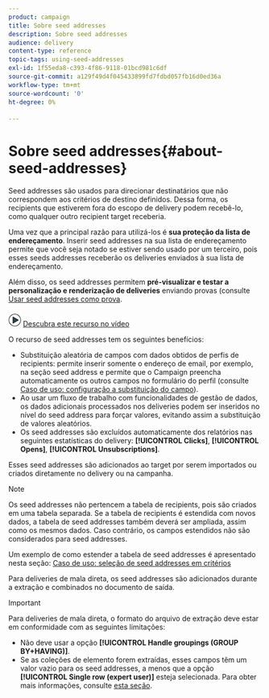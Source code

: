 ```yaml
---
product: campaign
title: Sobre seed addresses
description: Sobre seed addresses
audience: delivery
content-type: reference
topic-tags: using-seed-addresses
exl-id: 1f55eda8-c393-4f86-9118-01bcd981c6df
source-git-commit: a129f49d4f045433899fd7fdbd057fb16d0ed36a
workflow-type: tm+mt
source-wordcount: '0'
ht-degree: 0%

---
```


# Sobre seed addresses{#about-seed-addresses}

Seed addresses são usados para direcionar destinatários que não correspondem aos critérios de destino definidos. Dessa forma, os recipients que estiverem fora do escopo de delivery podem recebê-lo, como qualquer outro recipient target receberia.

Uma vez que a principal razão para utilizá-los é **sua proteção da lista de endereçamento**. Inserir seed addresses na sua lista de endereçamento permite que você seja notado se estiver sendo usado por um terceiro, pois esses seeds addresses receberão os deliveries enviados à sua lista de endereçamento.

Além disso, os seed addresses permitem **pré-visualizar e testar a personalização e renderização de deliveries** enviando provas (consulte [Usar seed addresses como prova](steps-defining-the-target-population.md#using-seed-addresses-as-proof).

![](assets/do-not-localize/how-to-video.png) [Descubra este recurso no vídeo](steps-defining-the-target-population.md#seeds-and-proofs-video)

O recurso de seed addresses tem os seguintes benefícios:

* Substituição aleatória de campos com dados obtidos de perfis de recipients: permite inserir somente o endereço de email, por exemplo, na seção seed address e permite que o Campaign preencha automaticamente os outros campos no formulário do perfil (consulte [Caso de uso: configuração a substituição do campo](use-case--configuring-the-field-substitution.md)).
* Ao usar um fluxo de trabalho com funcionalidades de gestão de dados, os dados adicionais processados nos deliveries podem ser inseridos no nível do seed address para forçar valores, evitando assim a substituição de valores aleatórios.
* Os seed addresses são excluídos automaticamente dos relatórios nas seguintes estatísticas do delivery: **[!UICONTROL Clicks]**, **[!UICONTROL Opens]**, **[!UICONTROL Unsubscriptions]**.

Esses seed addresses são adicionados ao target por serem importados ou criados diretamente no delivery ou na campanha.

>[!NOTE]
>
>Os seed addresses não pertencem a tabela de recipients, pois são criados em uma tabela separada. Se a tabela de recipients é estendida com novos dados, a tabela de seed addresses também deverá ser ampliada, assim como os mesmos dados. Caso contrário, os campos estendidos não são considerados para seed addresses.
>
>Um exemplo de como estender a tabela de seed addresses é apresentado nesta seção: [Caso de uso: seleção de seed addresses em critérios](use-case--selecting-seed-addresses-on-criteria.md)

Para deliveries de mala direta, os seed addresses são adicionados durante a extração e combinados no documento de saída.

>[!IMPORTANT]
>
>Para deliveries de mala direta, o formato do arquivo de extração deve estar em conformidade com as seguintes limitações:
>
>* Não deve usar a opção **[!UICONTROL Handle groupings (GROUP BY+HAVING)]**.
>* Se as coleções de elemento forem extraídas, esses campos têm um valor vazio para os seed addresses, a menos que a opção **[!UICONTROL Single row (expert user)]** esteja selecionada. Para obter mais informações, consulte [esta seção](../../platform/using/executing-export-jobs.md#step-7---data-formatting).

>


